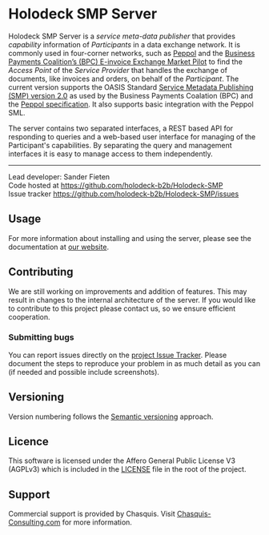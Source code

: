 # Holodeck SMP Server
Holodeck SMP Server is a _service meta-data publisher_ that provides _capability_ information of _Participants_ in a data exchange network. It is commonly used in four-corner networks, such as [Peppol](https://peppol.org) and the [Business Payments Coalition’s (BPC) E-invoice Exchange Market Pilot](https://businesspaymentscoalition.org/) to find the _Access Point_ of the _Service Provider_ that handles the exchange of documents, like invoices and orders, on behalf of the _Participant_.
The current version supports the OASIS Standard [Service Metadata Publishing (SMP) version 2.0](https://docs.oasis-open.org/bdxr/bdx-smp/v2.0/os/bdx-smp-v2.0-os.html) as used by the Business Payments Coalation (BPC) and the [Peppol specification](https://docs.peppol.eu/edelivery/smp/PEPPOL-EDN-Service-Metadata-Publishing-1.2.0-2021-02-24.pdf). It  also supports basic integration with the Peppol SML.

The server contains two separated interfaces, a REST based API for responding to queries and a web-based user interface for managing of the Participant's capabilities. By separating the query and management interfaces it is easy to manage access to them independently.

__________________
Lead developer: Sander Fieten  
Code hosted at https://github.com/holodeck-b2b/Holodeck-SMP  
Issue tracker https://github.com/holodeck-b2b/Holodeck-SMP/issues  

## Usage
For more information about installing and using the server, please see the documentation at [our website](https://holodeck-smp.org/).

## Contributing
We are still working on improvements and addition of features. This may result in changes to the internal architecture of the server. If you would like to contribute to this project please contact us, so we ensure efficient cooperation.

### Submitting bugs
You can report issues directly on the [project Issue Tracker](https://github.com/holodeck-b2b/Holodeck-SMP/issues).
Please document the steps to reproduce your problem in as much detail as you can (if needed and possible include screenshots).

## Versioning
Version numbering follows the [Semantic versioning](http://semver.org/) approach.

## Licence
This software is licensed under the Affero General Public License V3 (AGPLv3) which is included in the [LICENSE](LICENSE) file in the root of the project.

## Support
Commercial support is provided by Chasquis. Visit [Chasquis-Consulting.com](http://chasquis-consulting.com/holodeck-b2b-support/) for more information.
